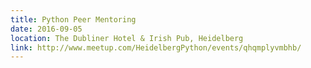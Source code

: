 ```yaml
---
title: Python Peer Mentoring
date: 2016-09-05
location: The Dubliner Hotel & Irish Pub, Heidelberg
link: http://www.meetup.com/HeidelbergPython/events/qhqmplyvmbhb/
---
```

